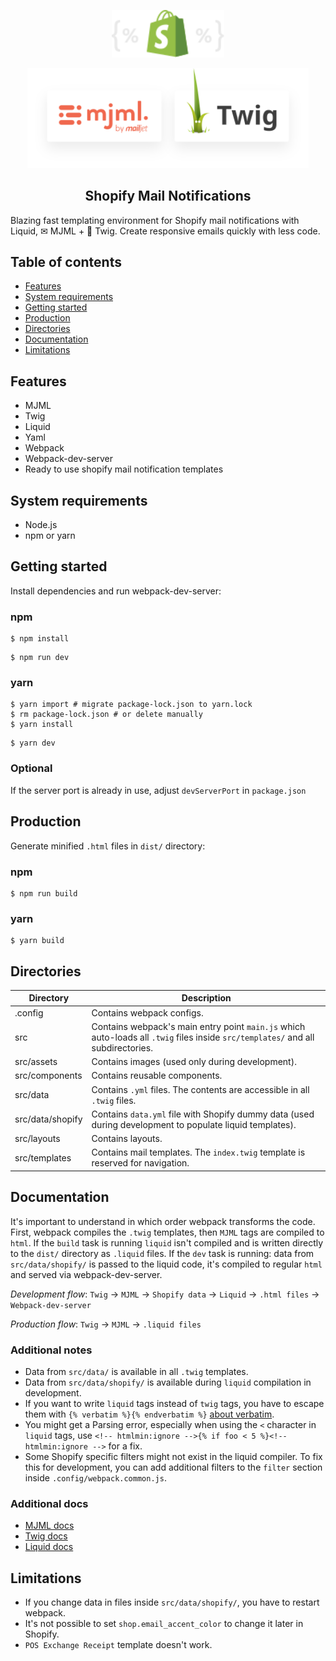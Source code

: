 <!-- logo (start) -->
<p align="center">
  <img src=".github/img/logo.svg" width="180px">
</p>

<p align="center">
  <img src=".github/img/banner.svg" width="450px">
</p>
<!-- logo (end) -->

<!-- title / description (start) -->
<h2 align="center">Shopify Mail Notifications</h2>

Blazing fast templating environment for Shopify mail notifications with Liquid, ✉ MJML + 🌿 Twig. Create responsive emails quickly with less code.
<!-- title / description (end) -->

<!-- toc (start) -->
## Table of contents
- [Features](#features)
- [System requirements](#system-requirements)
- [Getting started](#getting-started)
- [Production](#production)
- [Directories](#directories)
- [Documentation](#documentation)
- [Limitations](#limitations)
<!-- toc (end) -->

<!-- features (start) -->
## Features
- MJML
- Twig
- Liquid
- Yaml
- Webpack
- Webpack-dev-server
- Ready to use shopify mail notification templates
<!-- features (end) -->

<!-- system requirements (start) -->
## System requirements
- Node.js
- npm or yarn
<!-- system requirements (end) -->

<!-- getting started (start) -->
## Getting started
Install dependencies and run webpack-dev-server:

### npm

```shell
$ npm install
```

```shell
$ npm run dev
```

### yarn

```shell
$ yarn import # migrate package-lock.json to yarn.lock
$ rm package-lock.json # or delete manually
$ yarn install
```

```shell
$ yarn dev
```

### Optional
If the server port is already in use, adjust `devServerPort` in `package.json`
<!-- getting started (end) -->

<!-- production (start) -->
## Production
Generate minified `.html` files in `dist/` directory:

### npm

```shell
$ npm run build
```

### yarn

```shell
$ yarn build
```
<!-- production (end) -->

<!-- directories (start) -->
## Directories
| Directory | Description |
| --- | --- |
| .config | Contains webpack configs. |
| src | Contains webpack's main entry point `main.js` which auto-loads all `.twig` files inside `src/templates/` and all subdirectories. |
| src/assets | Contains images (used only during development). |
| src/components | Contains reusable components. |
| src/data | Contains `.yml` files. The contents are accessible in all `.twig` files. |
| src/data/shopify | Contains `data.yml` file with Shopify dummy data (used during development to populate liquid templates). |
| src/layouts | Contains layouts. |
| src/templates | Contains mail templates. The `index.twig` template is reserved for navigation. |
<!-- directories (end) -->

<!-- documentation (start) -->
## Documentation

It's important to understand in which order webpack transforms the code. First, webpack compiles the `.twig` templates, then `MJML` tags are compiled to `html`. If the `build` task is running `liquid` isn't compiled and is written directly to the `dist/` directory as `.liquid` files. If the `dev` task is running: data from `src/data/shopify/` is passed to the liquid code, it's compiled to regular `html` and served via webpack-dev-server.

*Development flow*: `Twig` → `MJML` → `Shopify data` → `Liquid` → `.html files` → `Webpack-dev-server`

*Production flow*: `Twig` → `MJML` → `.liquid files`

### Additional notes
- Data from `src/data/` is available in all `.twig` templates.
- Data from `src/data/shopify/` is available during `liquid` compilation in development.
- If you want to write `liquid` tags instead of `twig` tags, you have to escape them with `{% verbatim %}{% endverbatim %}` [about verbatim](https://twig.symfony.com/doc/2.x/tags/verbatim.html).
- You might get a Parsing error, especially when using the `<` character in `liquid` tags, use `<!-- htmlmin:ignore -->{% if foo < 5 %}<!-- htmlmin:ignore -->` for a fix.
- Some Shopify specific filters might not exist in the liquid compiler. To fix this for development, you can add additional filters to the `filter` section inside `.config/webpack.common.js`.

### Additional docs
- [MJML docs](https://documentation.mjml.io/)
- [Twig docs](https://twig.symfony.com/doc/2.x/)
- [Liquid docs](https://shopify.github.io/liquid/)
<!-- documentation (end) -->

<!-- limitations (start) -->
## Limitations
- If you change data in files inside `src/data/shopify/`, you have to restart webpack.
- It's not possible to set `shop.email_accent_color` to change it later in Shopify.
- `POS Exchange Receipt` template doesn't work.
<!-- limitations (end) -->